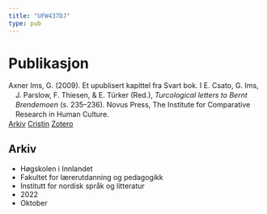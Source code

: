 ```yaml
---
title: "UFW437DJ"
type: pub
---
```

<h1>Publikasjon</h1>
<article id="csl-bib-container-UFW437DJ" class="csl-bib-container">
  <div class="csl-bib-body" style="line-height: 1.35; padding-left: 1em; text-indent:-1em;">
  <div class="csl-entry">Axner Ims, G. (2009). Et upublisert kapittel fra Svart bok. I E. Csato, G. Ims, J. Parslow, F. Thiesen, &amp; E. T&#xFC;rker (Red.), <i>Turcological letters to Bernt Brendemoen</i> (s. 235&#x2013;236). Novus Press, The Institute for Comparative Research in Human Culture.</div>
</div>
  <div class="csl-bib-buttons">
    <a href="#taxonomy-article-UFW437DJ" class="csl-bib-button">Arkiv</a>
    <a href="https://app.cristin.no/results/show.jsf?id=2066313" alt="Cristin URL" class="csl-bib-button">Cristin</a>
    <a href="http://zotero.org/groups/5402882/items/UFW437DJ" alt="Zotero URL" class="csl-bib-button">Zotero</a>
  </div>
  <div id="csl-bib-meta-container-UFW437DJ"></div>
</article>
<div id="csl-bib-meta-UFW437DJ" class="csl-bib-meta">
  <article id="taxonomy-article-UFW437DJ" class="taxonomy-article">
    <h1>Arkiv</h1>
    <ul>
      <li>Høgskolen i Innlandet</li>
      <li>Fakultet for lærerutdanning og pedagogikk</li>
      <li>Institutt for nordisk språk og litteratur</li>
      <li>2022</li>
      <li>Oktober</li>
    </ul>
  </article>
</div>
